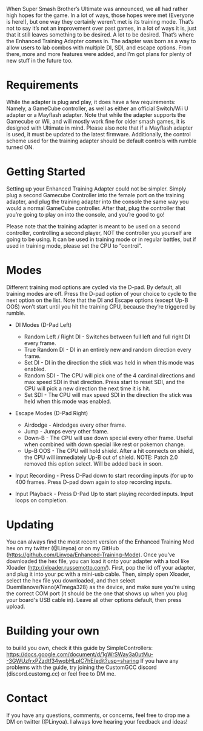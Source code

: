When Super Smash Brother’s Ultimate was announced, we all had rather high hopes for the game. In a lot of ways, those hopes were met (Everyone is here!), but one way they certainly weren’t met is its training mode. That’s not to say it’s not an improvement over past games, in a lot of ways it is, just that it still leaves something to be desired. A lot to be desired. That’s where the Enhanced Training Adapter comes in.
The adapter was born as a way to allow users to lab combos with multiple DI, SDI, and escape options. From there, more and more features were added, and I’m got plans for plenty of new stuff in the future too.

# Requirements

While the adapter is plug and play, it does have a few requirements: Namely, a GameCube controller, as well as either an official Switch/Wii U adapter or a Mayflash adapter. Note that while the adapter supports the Gamecube or Wii, and will mostly work fine for older smash games, it is designed with Ultimate in mind. Please also note that if a Mayflash adapter is used, it must be updated to the latest firmware. Additionally, the control scheme used for the training adapter should be default controls with rumble turned ON. 

# Getting Started

Setting up your Enhanced Training Adapter could not be simpler. Simply plug a second Gamecube Controller into the female port on the training adapter, and plug the training adapter into the console the same way you would a normal GameCube controller. After that, plug the controller that you’re going to play on into the console, and you’re good to go!

Please note that the training adapter is meant to be used on a second controller, controlling a second player, NOT the controller you yourself are going to be using. It can be used in training mode or in regular battles, but if used in training mode, please set the CPU to “control”.

# Modes

Different training mod options are cycled via the D-pad. By default, all training modes are off. Press the D-pad option of your choice to cycle to the next option on the list. Note that the DI and Escape options (except Up-B OOS) won’t start until you hit the training CPU, because they’re triggered by rumble.

- DI Modes (D-Pad Left)
	- Random Left / Right DI - Switches between full left and full right DI every frame.
	- True Random DI - DI in an entirely new and random direction every frame.
	- Set DI - DI in the direction the stick was held in when this mode was enabled.
	- Random SDI - The CPU will pick one of the 4 cardinal directions and max speed SDI in that direction. Press start to reset SDI, and the CPU will pick a new direction the next time it is hit.
	- Set SDI - The CPU will max speed SDI in the direction the stick was held when this mode was enabled.

- Escape Modes (D-Pad Right)
	- Airdodge - Airdodges every other frame.
	- Jump - Jumps every other frame.
	- Down-B - The CPU will use down special every other frame. Useful when combined with down special like rest or pokemon change.
	- Up-B OOS - The CPU will hold shield. After a hit connects on shield, the CPU will immediately Up-B out of shield. NOTE: Patch 2.0 removed this option select. Will be added back in soon.

- Input Recording - Press D-Pad down to start recording inputs (for up to 400 frames. Press D-pad down again to stop recording inputs.
- Input Playback - Press D-Pad Up to start playing recorded inputs. Input loops on completion.

# Updating
You can always find the most recent version of the Enhanced Training Mod hex on my twitter (@Linyoa) or on my GitHub (https://github.com/Linyoa/Enhanced-Training-Mode). Once you’ve downloaded the hex file, you can load it onto your adapter with a tool like Xloader (http://xloader.russemotto.com/). First, pop the lid off your adapter, and plug it into your pc with a mini-usb cable. Then, simply open Xloader, select the hex file you downloaded,  and then select Duemilanove/Nano(ATmega328) as the device, and make sure you're using the correct COM port (it should be the one that shows up when you plug your board's USB cable in). Leave all other options default, then press upload.

# Building your own
to buiild you own, check it this guide by SimpleControllers: https://docs.google.com/document/d/1gWrSWay3a0utMu--3GWUzfrxPZzdtf34wqbHLplC7hE/edit?usp=sharing
If you have any problems with the guide, try joining the CustomGCC discord (discord.customg.cc) or feel free to DM me.

# Contact
If you have any questions, comments, or concerns, feel free to drop me a DM on twitter (@Linyoa). I always love hearing your feedback and ideas!
